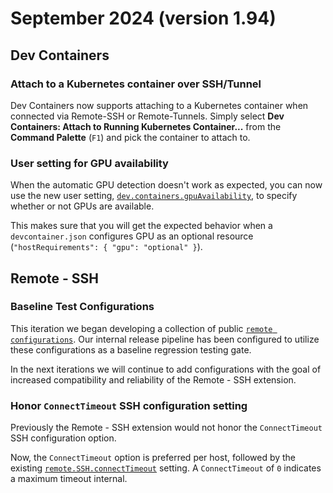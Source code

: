 # September 2024 (version 1.94)

## Dev Containers

### Attach to a Kubernetes container over SSH/Tunnel

Dev Containers now supports attaching to a Kubernetes container when connected via Remote-SSH or Remote-Tunnels. Simply select **Dev Containers: Attach to Running Kubernetes Container...** from the **Command Palette** (`F1`) and pick the container to attach to.

### User setting for GPU availability

When the automatic GPU detection doesn't work as expected, you can now use the new user setting, <a href="vscode://settings/dev.containers.gpuAvailability" codesetting="true">`dev.containers.gpuAvailability`</a>, to specify whether or not GPUs are available.

This makes sure that you will get the expected behavior when a `devcontainer.json` configures GPU as an optional resource (`"hostRequirements": { "gpu": "optional" }`).

## Remote - SSH

### Baseline Test Configurations

This iteration we began developing a collection of public [`remote configurations`](https://github.com/microsoft/vscode-remote-release/tree/main/ssh).  Our internal release pipeline has been configured to utilize these configurations as a baseline regression testing gate.

In the next iterations we will continue to add configurations with the goal of increased compatibility and reliability of the Remote - SSH extension.

### Honor `ConnectTimeout` SSH configuration setting

Previously the Remote - SSH extension would not honor the `ConnectTimeout` SSH configuration option.

Now, the `ConnectTimeout` option is preferred per host, followed by the existing <a href="vscode://settings/remote.SSH.connectTimeout" codesetting="15">`remote.SSH.connectTimeout`</a> setting. A `ConnectTimeout` of `0` indicates a maximum timeout internal.
